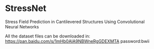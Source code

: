 # StressNet
Stress Field Prediction in Cantilevered Structures Using Convolutional Neural Networks

All the dataset files can be downloaded in:
https://pan.baidu.com/s/1mHb0AlA9NBWneRgGDEXMTA     password:bwii
